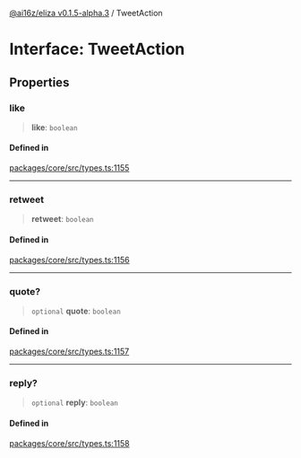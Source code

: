 [@ai16z/eliza v0.1.5-alpha.3](../index.md) / TweetAction

# Interface: TweetAction

## Properties

### like

> **like**: `boolean`

#### Defined in

[packages/core/src/types.ts:1155](https://github.com/deepfates/eliza/blob/main/packages/core/src/types.ts#L1155)

***

### retweet

> **retweet**: `boolean`

#### Defined in

[packages/core/src/types.ts:1156](https://github.com/deepfates/eliza/blob/main/packages/core/src/types.ts#L1156)

***

### quote?

> `optional` **quote**: `boolean`

#### Defined in

[packages/core/src/types.ts:1157](https://github.com/deepfates/eliza/blob/main/packages/core/src/types.ts#L1157)

***

### reply?

> `optional` **reply**: `boolean`

#### Defined in

[packages/core/src/types.ts:1158](https://github.com/deepfates/eliza/blob/main/packages/core/src/types.ts#L1158)
